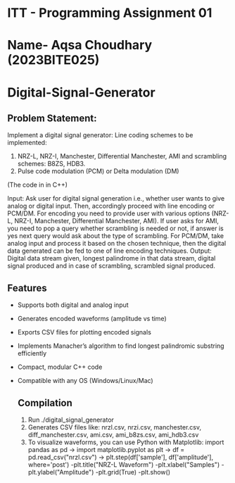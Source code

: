 # ITT - Programming Assignment 01

# Name- Aqsa Choudhary (2023BITE025)

# Digital-Signal-Generator

## Problem Statement:
Implement a digital signal generator:
Line coding schemes to be implemented:
1. NRZ-L, NRZ-I, Manchester, Differential Manchester, AMI and scrambling schemes: B8ZS, HDB3.
2. Pulse code modulation (PCM) or Delta modulation (DM)

(The code in in C++)

Input: Ask user for digital signal generation i.e., whether user wants to give
analog or digital input. Then, accordingly proceed with line encoding or PCM/DM.
For encoding you need to provide user with various options (NRZ-L, NRZ-I,
Manchester, Differential Manchester, AMI). If user asks for AMI, you need to
pop a query whether scrambling is needed or not, if answer is yes next query
would ask about the type of scrambling. For PCM/DM, take analog input and
process it based on the chosen technique, then the digital data generated can
be fed to one of line encoding techniques.
Output: Digital data stream given, longest palindrome in that data stream,
digital signal produced and in case of scrambling, scrambled signal produced.

## Features
- Supports both digital and analog input
- Generates encoded waveforms (amplitude vs time)
- Exports CSV files for plotting encoded signals
- Implements Manacher’s algorithm to find longest palindromic substring efficiently
- Compact, modular C++ code
- Compatible with any OS (Windows/Linux/Mac)

  ## Compilation
  1. Run ./digital_signal_generator
  2. Generates CSV files like: nrzl.csv, nrzi.csv, manchester.csv, diff_manchester.csv, ami.csv, ami_b8zs.csv, ami_hdb3.csv
  3. To visualize waveforms, you can use Python with Matplotlib: import pandas as pd -> import matplotlib.pyplot as plt -> df = pd.read_csv("nrzl.csv") -> plt.step(df['sample'], df['amplitude'], where='post')
       -plt.title("NRZ-L Waveform")
       -plt.xlabel("Samples")
       -plt.ylabel("Amplitude")
       -plt.grid(True)
       -plt.show()
